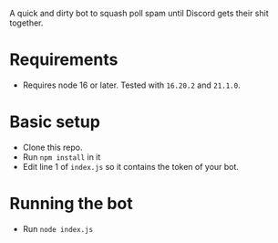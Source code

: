 A quick and dirty bot to squash poll spam until Discord gets their shit together. 

# Requirements
- Requires node 16 or later. Tested with `16.20.2` and `21.1.0`.

# Basic setup
- Clone this repo.
- Run `npm install` in it
- Edit line 1 of `index.js` so it contains the token of your bot.

# Running the bot
- Run `node index.js`

